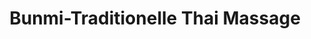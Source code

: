 ---
title: "Bunmi-Traditionelle Thai Massage"
url: /boeblingen/bunmi-traditionelle-thai-massage/
shop: Massage
---